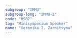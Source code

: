 ```yaml
---
subgroup: "IMMU"
subgroup-long: "IMMU-2"
code: "MS02"
tag: "Minisymposium Speaker"
name: "Veronika I. Zarnitsyna"
---
```

